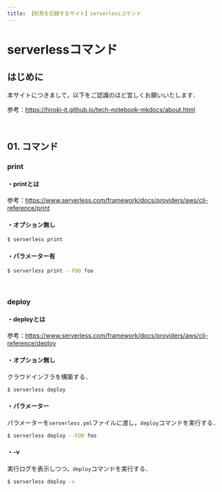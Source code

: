 ```yaml
---
title: 【知見を記録するサイト】serverlessコマンド
---
```


# serverlessコマンド

## はじめに

本サイトにつきまして，以下をご認識のほど宜しくお願いいたします．

参考：https://hiroki-it.github.io/tech-notebook-mkdocs/about.html

<br>

## 01. コマンド

### print

#### ・printとは

参考：https://www.serverless.com/framework/docs/providers/aws/cli-reference/print

#### ・オプション無し

```bash
$ serverless print
```

#### ・パラメーター有

```bash
$ serverless print --FOO foo
```

<br>

### deploy

#### ・deployとは

参考：https://www.serverless.com/framework/docs/providers/aws/cli-reference/deploy

#### ・オプション無し

クラウドインフラを構築する．

```bash
$ serverless deploy
```

#### ・パラメーター

パラメーターを```serverless.yml```ファイルに渡し，```deploy```コマンドを実行する．

```bash
$ serverless deploy --FOO foo
```

#### ・-v

実行ログを表示しつつ，```deploy```コマンドを実行する．

```bash
$ serverless deploy -v
```

